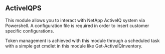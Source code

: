 ## ActiveIQPS

This module allows you to interact with NetApp ActiveIQ system via Powershell. A configuration file is required in order to insert customer specific configurations.

Token management is achieved with this module through a scheduled task with a simple get cmdlet in this module like Get-ActiveIQInventory.